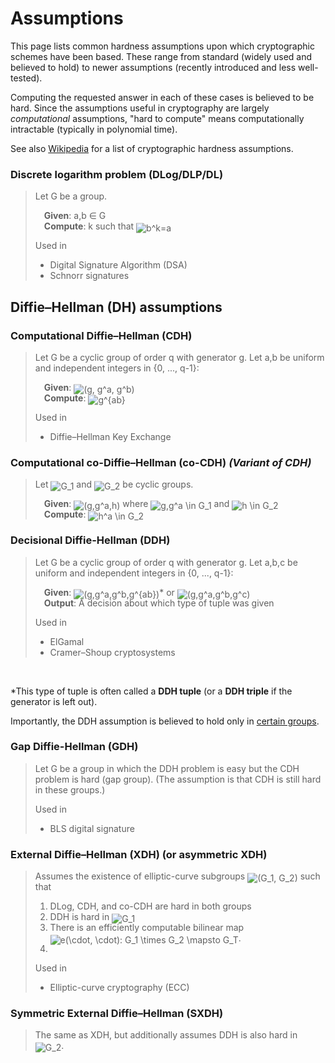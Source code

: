 # Assumptions

This page lists common hardness assumptions upon which cryptographic schemes have been based. These range from standard (widely used and believed to hold) to newer assumptions (recently introduced and less well-tested).

<!-- Maybe color-code based on how standard they are? -->
<!-- Also give any implications -->

Computing the requested answer in each of these cases is believed to be hard. Since the assumptions useful in cryptography are largely _computational_ assumptions, "hard to compute" means computationally intractable (typically in polynomial time).

See also [Wikipedia](https://en.wikipedia.org/wiki/Computational_hardness_assumption#Common_cryptographic_hardness_assumptions) for a list of cryptographic hardness assumptions.

### **Discrete logarithm problem (DLog/DLP/DL)**

> Let G be a group.
>
>  **Given**: a,b ∈ G  <br/>
>  **Compute**: k such that <img alt="b^k=a" src="https://render.githubusercontent.com/render/math?math=b%5Ek%3Da" style="transform: translateY(20%);" />
>
> Used in
> * Digital Signature Algorithm (DSA)
> * Schnorr signatures
## Diffie–Hellman (DH) assumptions

### **Computational Diffie–Hellman (CDH)**

> Let G be a cyclic group of order q with generator g. Let a,b be uniform and independent integers in {0, ..., q-1}:
>
>  **Given**: <img alt="(g, g^a, g^b)" src="https://render.githubusercontent.com/render/math?math=%28g%2C%20g%5Ea%2C%20g%5Eb%29" style="transform: translateY(20%);" />  <br/>
>  **Compute**: <img alt="g^{ab}" src="https://render.githubusercontent.com/render/math?math=g%5E%7Bab%7D" style="transform: translateY(20%);" />
>
> Used in
> * Diffie–Hellman Key Exchange
### **Computational co-Diffie–Hellman (co-CDH)** _(Variant of CDH)_

> Let <img alt="G_1" src="https://render.githubusercontent.com/render/math?math=G_1" style="transform: translateY(20%);" /> and <img alt="G_2" src="https://render.githubusercontent.com/render/math?math=G_2" style="transform: translateY(20%);" /> be cyclic groups.
>
>  **Given**: <img alt="(g,g^a,h)" src="https://render.githubusercontent.com/render/math?math=%28g%2Cg%5Ea%2Ch%29" style="transform: translateY(20%);" /> where <img alt="g,g^a \in G_1" src="https://render.githubusercontent.com/render/math?math=g%2Cg%5Ea%20%5Cin%20G_1" style="transform: translateY(20%);" /> and <img alt="h \in G_2" src="https://render.githubusercontent.com/render/math?math=h%20%5Cin%20G_2" style="transform: translateY(20%);" />  <br/>
>  **Compute**: <img alt="h^a \in G_2" src="https://render.githubusercontent.com/render/math?math=h%5Ea%20%5Cin%20G_2" style="transform: translateY(20%);" />

### **Decisional Diffie-Hellman (DDH)**

> Let G be a cyclic group of order q with generator g. Let a,b,c be uniform and independent integers in {0, ..., q-1}:
>
>  **Given**: <img alt="(g,g^a,g^b,g^{ab})" src="https://render.githubusercontent.com/render/math?math=%28g%2Cg%5Ea%2Cg%5Eb%2Cg%5E%7Bab%7D%29" style="transform: translateY(20%);" />* or <img alt="(g,g^a,g^b,g^c)" src="https://render.githubusercontent.com/render/math?math=%28g%2Cg%5Ea%2Cg%5Eb%2Cg%5Ec%29" style="transform: translateY(20%);" />  <br/>
>  **Output**: A decision about which type of tuple was given
>
> Used in
> * ElGamal
> * Cramer–Shoup cryptosystems
<br/>

*This type of tuple is often called a **DDH tuple** (or a **DDH triple** if the generator is left out).

Importantly, the DDH assumption is believed to hold only in [certain groups](https://en.wikipedia.org/wiki/Decisional_Diffie%E2%80%93Hellman_assumption#Groups_for_which_DDH_is_assumed_to_hold).

### **Gap Diffie-Hellman (GDH)**

> Let G be a group in which the DDH problem is easy but the CDH problem is hard (gap group). (The assumption is that CDH is still hard in these groups.)
>
> Used in
> * BLS digital signature
### **External Diffie–Hellman (XDH)** (or **asymmetric XDH**)

> Assumes the existence of elliptic-curve subgroups <img alt="(G_1, G_2)" src="https://render.githubusercontent.com/render/math?math=%28G_1%2C%20G_2%29" style="transform: translateY(20%);" /> such that
> 1. DLog, CDH, and co-CDH are hard in both groups
> 2. DDH is hard in <img alt="G_1" src="https://render.githubusercontent.com/render/math?math=G_1" style="transform: translateY(20%);" />
> 3. There is an efficiently computable bilinear map <img alt="e(\cdot, \cdot): G_1 \times G_2 \mapsto G_T" src="https://render.githubusercontent.com/render/math?math=e%28%5Ccdot%2C%20%5Ccdot%29%3A%20G_1%20%5Ctimes%20G_2%20%5Cmapsto%20G_T" style="transform: translateY(20%);" />. <br/>
> 3. <br/>
> Used in
> * Elliptic-curve cryptography (ECC)
### **Symmetric External Diffie–Hellman (SXDH)**

> The same as XDH, but additionally assumes DDH is also hard in <img alt="G_2" src="https://render.githubusercontent.com/render/math?math=G_2" style="transform: translateY(20%);" />.
> <!-- Implies XDH. -->

